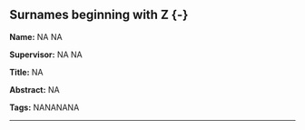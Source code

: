 




## Surnames beginning with Z {-}

**Name:** NA NA

**Supervisor:** NA NA

**Title:** NA

**Abstract:** NA

**Tags:** NANANANA

---
